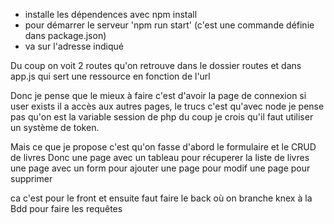 
- installe les dépendences avec npm install
- pour démarrer le serveur 'npm run start' (c'est une commande définie dans package.json)
- va sur l'adresse indiqué

Du coup on voit 2 routes qu'on retrouve dans le dossier routes et dans app.js qui sert une ressource en fonction de l'url

Donc je pense que le mieux à faire c'est d'avoir la page de connexion si user exists il a accès aux autres pages, le trucs c'est qu'avec node je pense pas qu'on est la variable session de php du coup je crois qu'il faut utiliser un système de token.

Mais ce que je propose c'est qu'on fasse d'abord le formulaire et le CRUD de livres
Donc 
une page avec un tableau pour récuperer la liste de livres 
une page avec un form pour ajouter
une page pour modif 
une page pour supprimer

ca c'est pour le front et ensuite faut faire le back où on branche knex à la Bdd pour faire les requêtes